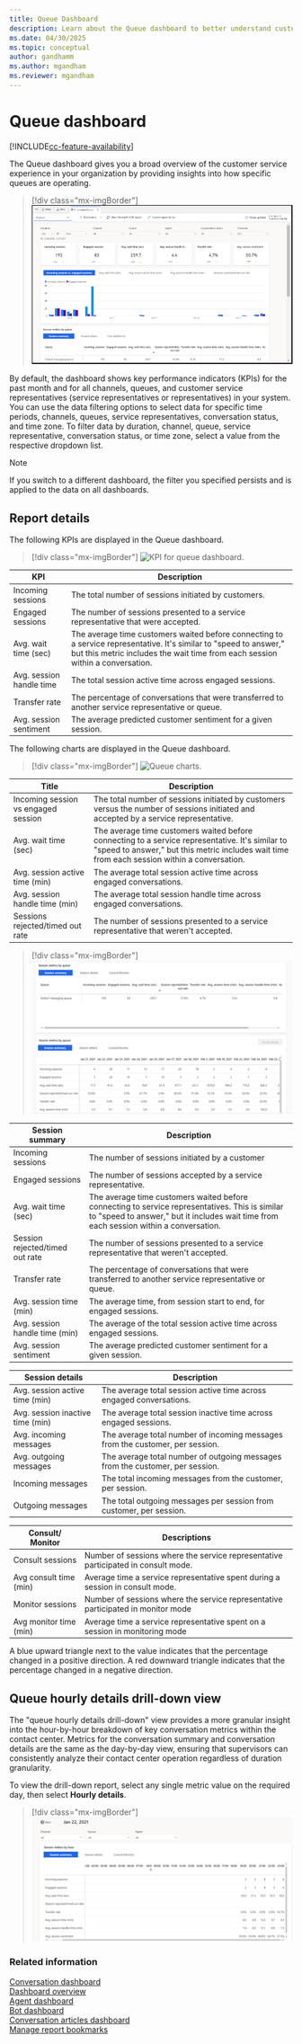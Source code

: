 ```yaml
---
title: Queue Dashboard 
description: Learn about the Queue dashboard to better understand customer service representative performance in your organization.
ms.date: 04/30/2025
ms.topic: conceptual
author: gandhamm
ms.author: mgandham
ms.reviewer: mgandham
---
```


# Queue dashboard

[!INCLUDE[cc-feature-availability](../../includes/cc-feature-availability.md)]


The Queue dashboard gives you a broad overview of the customer service experience in your organization by providing insights into how specific queues are operating.
 
> [!div class="mx-imgBorder"]
> ![Queue dashboard historical analytics.](../media/queue-historical-analytics.png "Queue historical analytics dashboard")

By default, the dashboard shows key performance indicators (KPIs) for the past month and for all channels, queues, and customer service representatives (service representatives or representatives) in your system. You can use the data filtering options to select data for specific time periods, channels, queues, service representatives, conversation status, and time zone. To filter data by duration, channel, queue, service representative, conversation status, or time zone, select a value from the respective dropdown list.

> [!NOTE]
> If you switch to a different dashboard, the filter you specified persists and is applied to the data on all dashboards.

## Report details

The following KPIs are displayed in the Queue dashboard.

> [!div class="mx-imgBorder"]
> ![KPI for queue dashboard.](../media/queue-KPI.png "Key performance indicators for queue dashboard")

| KPI | Description |
| ----------------- | ------------------ |
| Incoming sessions | The total number of sessions initiated by customers. |
| Engaged sessions | The number of sessions presented to a service representative that were accepted. |
| Avg. wait time (sec) | The average time customers waited before connecting to a service representative. It's similar to "speed to answer," but this metric includes the wait time from each session within a conversation. |
| Avg. session handle time | The total session active time across engaged sessions. |
| Transfer rate | The percentage of conversations that were transferred to another service representative or queue. |
| Avg. session sentiment | The average predicted customer sentiment for a given session. |


The following charts are displayed in the Queue dashboard.

> [!div class="mx-imgBorder"]
> ![Queue charts.](../media/queue-charts.png "Key performance indicator charts for queue dashboard")

| Title | Description |
| ---------------- | ------------------ |
| Incoming session vs engaged session |The total number of sessions initiated by customers versus the number of sessions initiated and accepted by a service representative.|
| Avg. wait time (sec) | The average time customers waited before connecting to a service representative. It's similar to "speed to answer," but this metric includes wait time from each session within a conversation. |
| Avg. session active time (min) | The average total session active time across engaged conversations. |
| Avg. session handle time (min) | The average total session handle time across engaged conversations. |
| Sessions rejected/timed out rate | The number of sessions presented to a service representative that weren't accepted. |

> [!div class="mx-imgBorder"]
> ![Queue summary chart.](../media/oc-queue-summary.png "Queue summary chart")

| Session summary | Description |
| ---------------- | ---------------- |
| Incoming sessions | The number of sessions initiated by a customer |
| Engaged sessions | The number of sessions accepted by a service representative.  |
| Avg. wait time (sec) | The average time customers waited before connecting to service representatives. This is similar to "speed to answer," but it includes wait time from each session within a conversation. |
| Session rejected/timed out rate | The number of sessions presented to a service representative that weren't accepted. |
| Transfer rate | The percentage of conversations that were transferred to another service representative or queue. |
| Avg. session time (min) | The average time, from session start to end, for engaged sessions. |
| Avg. session handle time (min) | The average of the total session active time across engaged sessions. |
| Avg. session sentiment | The average predicted customer sentiment for a given session. |


| Session details | Description |
| --------------- | ----------------- |
| Avg. session active time (min) | The average total session active time across engaged conversations. |
| Avg. session inactive time (min) | The average total session inactive time across engaged sessions.  |
| Avg. incoming messages | The average total number of incoming messages from the customer, per session. |
| Avg. outgoing messages | The average total number of outgoing messages from the customer, per session. |
| Incoming messages | The total incoming messages from the customer, per session. |
| Outgoing messages | The total outgoing messages per session from customer, per session.|


| Consult/ Monitor | Descriptions | 
| --------------------- | --------------------- |
| Consult sessions | Number of sessions where the service representative participated in consult mode. |
| Avg consult time (min) | Average time a service representative spent during a session in consult mode. |
| Monitor sessions | Number of sessions where the service representative participated in monitor mode |
| Avg monitor time (min) | Average time a service representative spent on a session in monitoring mode | 

A blue upward triangle next to the value indicates that the percentage changed in a positive direction. A red downward triangle indicates that the percentage changed in a negative direction.

## Queue hourly details drill-down view

The "queue hourly details drill-down" view provides a more granular insight into the hour-by-hour breakdown of key conversation metrics within the contact center. Metrics for the conversation summary and conversation details are the same as the day-by-day view, ensuring that supervisors can consistently analyze their contact center operation regardless of duration granularity.

To view the drill-down report, select any single metric value on the required day, then select **Hourly details**.

> [!div class="mx-imgBorder"]
> ![Queue Hourly drill down view.](../media/queue-hourly-drill-down-view.png "Queue hourly drill down view")


### Related information

[Conversation dashboard](oc-conversation-dashboard.md)  
[Dashboard overview](customer-service-analytics-insights-csh.md)  
[Agent dashboard](agent-dashboard.md)  
[Bot dashboard](oc-bot-dashboard.md)  
[Conversation articles dashboard](oc-conversation-topics-dashboard.md)  
[Manage report bookmarks](manage-bookmarks.md)  


